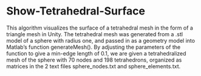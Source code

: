 # Show-Tetrahedral-Surface

This algorithm visualizes the surface of a tetrahedral mesh in the form of a triangle mesh in Unity. The tetrahedral mesh was generated from  a .stl model of a sphere with radius one, and passed in as a geometry model into Matlab’s function generateMesh().
By adjusting the parameters of the function to give a min-edge length of 0.1, we are given a tetrahedralized mesh of the sphere with 70 nodes and 198 tetrahedrons, organized as matrices in the 2 text files sphere_nodes.txt and sphere_elements.txt. 

 
